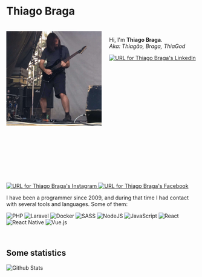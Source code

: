 # Thiago Braga

<br>

<img src="./assets/images/photo-agudos-2018-06-16.jpg" align="left" width="50%" />
<img align="left" width="0" height="400px" hspace="10" />

Hi, I'm **Thiago Braga**.  
_Aka: Thiagão, Braga, ThiaGod_

<a href="https://linkedin.com/in/thiago-braga" rel="noopener noreferrer">
  <img src="https://img.shields.io/badge/LinkedIn-blue?style=flat-square&logo=Linkedin&logoColor=white"
    alt="URL for Thiago Braga's LinkedIn"
    height="20">
</a>
<a href="https://instagram.com/thiagobraga.dev" rel="noopener noreferrer">
  <img src="https://img.shields.io/badge/Instagram-e4405f?style=for-the-badge&logo=instagram&logoColor=white"
    alt="URL for Thiago Braga's Instagram"
    height="20">
</a>
<a href="https://facebook.com/thiagobraga.dev" rel="noopener noreferrer">
  <img src="https://img.shields.io/badge/Facebook-1877F2?style=for-the-badge&logo=facebook&logoColor=white"
    alt="URL for Thiago Braga's Facebook"
    height="20">
</a>

<br>

I have been a programmer since 2009, and during that time
I had contact with several tools and languages.
Some of them:

<p>
  <img alt="PHP" src="https://img.shields.io/badge/php-%23777bb4.svg?&style=for-the-badge&logo=php&logoColor=white" height="22" />
  <img alt="Laravel" src="https://img.shields.io/badge/laravel%20-%23ff2d20.svg?&style=for-the-badge&logo=laravel&logoColor=white" height="22" />
  <img alt="Docker" src="https://img.shields.io/badge/docker%20-%23e1e1e1.svg?&style=for-the-badge&logo=docker&logoColor=0db7ed" height="22" />
  <img alt="SASS" src="https://img.shields.io/badge/SASS%20-hotpink.svg?&style=for-the-badge&logo=SASS&logoColor=white" height="22" />
  <img alt="NodeJS" src="https://img.shields.io/badge/node.js%20-%2343853D.svg?&style=for-the-badge&logo=node.js&logoColor=white" height="22" />
  <img alt="JavaScript" src="https://img.shields.io/badge/javascript%20-%23323330.svg?&style=for-the-badge&logo=javascript&logoColor=%23F7DF1E" height="22" />
  <img alt="React" src="https://img.shields.io/badge/react%20-%2320232a.svg?&style=for-the-badge&logo=react&logoColor=%2361DAFB" height="22" />
  <img alt="React Native" src="https://img.shields.io/badge/react_native%20-%2320232a.svg?&style=for-the-badge&logo=react&logoColor=%2361DAFB" height="22" />
  <img alt="Vue.js" src="https://img.shields.io/badge/vuejs%20-%2335495e.svg?&style=for-the-badge&logo=vue.js&logoColor=%234FC08D" height="22" />
</p>

<br clear="both" />

## Some statistics

![Github Stats][github-stats]

[1]: https://github.com/thiagobraga/thiagobraga/issues
[2]: https://raw.githubusercontent.com/thiagobraga/google-calendar-userstyles/master/theme.user.css
[3]: https://raw.githubusercontent.com/thiagobraga/gmail-userstyles/master/theme.user.css
[4]: https://raw.githubusercontent.com/thiagobraga/todoist-userstyles/master/theme.user.css
[5]: https://open.spotify.com/artist/4jThTw7lss5OnXBzwXYFSD
[6]: https://open.spotify.com/artist/6mDkruhCYigOgLPIH9JJ0K
[github-stats]: https://github-readme-stats.vercel.app/api?username=thiagobraga&show_icons=true&theme=nord&count_private=true
